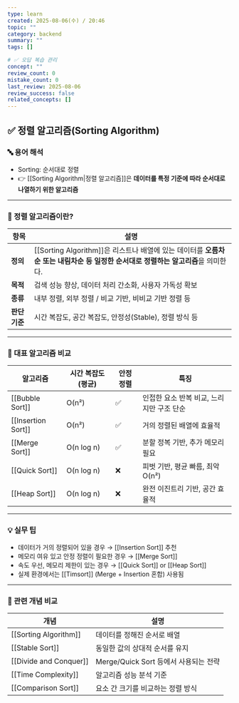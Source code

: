 ```yaml
---
type: learn
created: 2025-08-06(수) / 20:46
topic: ""
category: backend
summary: ""
tags: []

# ✅ 오답 복습 관리
concept: ""
review_count: 0
mistake_count: 0
last_review: 2025-08-06
review_success: false
related_concepts: []
---
```

## ✅ 정렬 알고리즘(Sorting Algorithm)

### 🔤 용어 해석

- Sorting: 순서대로 정렬  
- 👉 [[Sorting Algorithm|정렬 알고리즘]]은 **데이터를 특정 기준에 따라 순서대로 나열하기 위한 알고리즘**

---

### 🧩 정렬 알고리즘이란?

| 항목 | 설명 |
|------|------|
| **정의** | [[Sorting Algorithm]]은 리스트나 배열에 있는 데이터를 **오름차순 또는 내림차순 등 일정한 순서대로 정렬하는 알고리즘**을 의미한다. |
| **목적** | 검색 성능 향상, 데이터 처리 간소화, 사용자 가독성 확보 |
| **종류** | 내부 정렬, 외부 정렬 / 비교 기반, 비비교 기반 정렬 등 |
| **판단 기준** | 시간 복잡도, 공간 복잡도, 안정성(Stable), 정렬 방식 등 |

---

### 🧠 대표 알고리즘 비교

| 알고리즘 | 시간 복잡도 (평균) | 안정 정렬 | 특징 |
|----------|---------------------|------------|------|
| [[Bubble Sort]] | O(n²) | ✅ | 인접한 요소 반복 비교, 느리지만 구조 단순 |
| [[Insertion Sort]] | O(n²) | ✅ | 거의 정렬된 배열에 효율적 |
| [[Merge Sort]] | O(n log n) | ✅ | 분할 정복 기반, 추가 메모리 필요 |
| [[Quick Sort]] | O(n log n) | ❌ | 피벗 기반, 평균 빠름, 최악 O(n²) |
| [[Heap Sort]] | O(n log n) | ❌ | 완전 이진트리 기반, 공간 효율적 |

---

### 💡 실무 팁

- 데이터가 거의 정렬되어 있을 경우 → [[Insertion Sort]] 추천  
- 메모리 여유 있고 안정 정렬이 필요한 경우 → [[Merge Sort]]  
- 속도 우선, 메모리 제한이 있는 경우 → [[Quick Sort]] or [[Heap Sort]]  
- 실제 환경에서는 [[Timsort]] (Merge + Insertion 혼합) 사용됨

---

### 🔗 관련 개념 비교

| 개념 | 설명 |
|------|------|
| [[Sorting Algorithm]] | 데이터를 정해진 순서로 배열 |
| [[Stable Sort]] | 동일한 값의 상대적 순서를 유지 |
| [[Divide and Conquer]] | Merge/Quick Sort 등에서 사용되는 전략 |
| [[Time Complexity]] | 알고리즘 성능 분석 기준 |
| [[Comparison Sort]] | 요소 간 크기를 비교하는 정렬 방식 |
